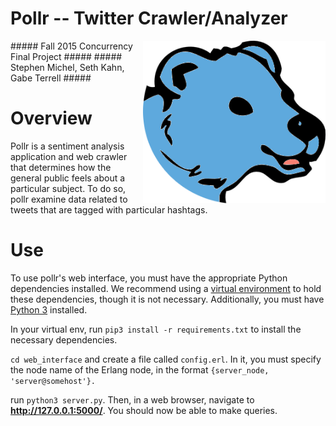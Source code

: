 # Pollr -- Twitter Crawler/Analyzer #
<img align="right" height="260" src="web_interface/static/pollr_head.png">
##### Fall 2015 Concurrency Final Project #####
##### Stephen Michel, Seth Kahn, Gabe Terrell #####

# Overview
Pollr is a sentiment analysis application and web crawler that determines how the general public feels about a particular subject. To do so, pollr examine data related to tweets that are tagged with particular hashtags.

# Use
To use pollr's web interface, you must have the appropriate Python dependencies installed. We recommend using a [virtual environment](https://virtualenv.readthedocs.org/en/latest/) to hold these dependencies, though it is not necessary. Additionally, you must have [Python 3](https://www.python.org/download/releases/3.0/) installed.

In your virtual env, run
`pip3 install -r requirements.txt`
to install the necessary dependencies.

`cd web_interface` and create a file called `config.erl`. In it, you must specify the node name of the Erlang node, in the format `{server_node, 'server@somehost'}.`

run `python3 server.py`. Then, in a web browser, navigate to __http://127.0.0.1:5000/__. You should now be able to make queries.